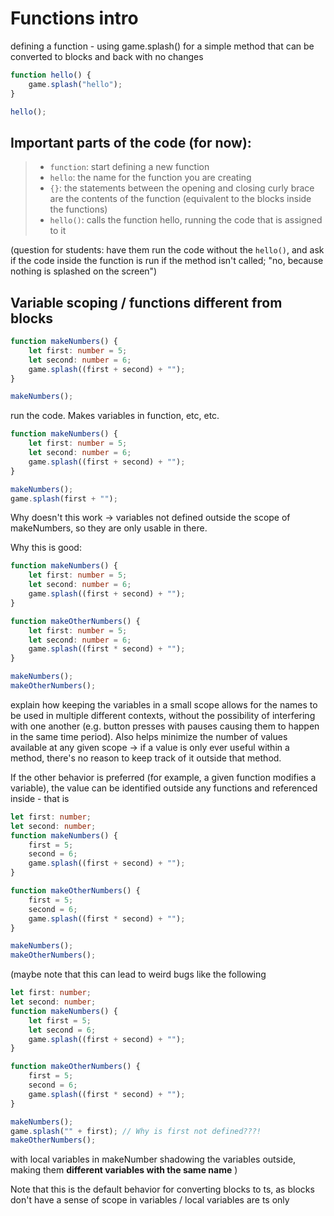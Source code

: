 # Functions intro

defining a function - using game.splash() for a simple method that can be converted to blocks and back with no changes

```typescript
function hello() {
    game.splash("hello");
}

hello();
```

## Important parts of the code (for now):

>* `function`: start defining a new function 
>* `hello`: the name for the function you are creating
>* `{}`: the statements between the opening and closing curly brace are the contents of the function (equivalent to the blocks inside the functions)
>* `hello()`: calls the function hello, running the code that is assigned to it

(question for students: have them run the code without the `hello()`, and ask if the code inside the function is run if the method isn't called; "no, because nothing is splashed on the screen")

## Variable scoping / functions different from blocks

```typescript
function makeNumbers() {
    let first: number = 5;
    let second: number = 6;
    game.splash((first + second) + "");
}

makeNumbers();
```

run the code. Makes variables in function, etc, etc.

```typescript
function makeNumbers() {
    let first: number = 5;
    let second: number = 6;
    game.splash((first + second) + "");
}

makeNumbers();
game.splash(first + "");
```

Why doesn't this work -> variables not defined outside the scope of makeNumbers, so they are only usable in there.

Why this is good:

```typescript
function makeNumbers() {
    let first: number = 5;
    let second: number = 6;
    game.splash((first + second) + "");
}

function makeOtherNumbers() {
    let first: number = 5;
    let second: number = 6;
    game.splash((first * second) + "");
}

makeNumbers();
makeOtherNumbers();
```

explain how keeping the variables in a small scope allows for the names to be used in multiple different contexts, without the possibility of interfering with one another (e.g. button presses with pauses causing them to happen in the same time period). Also helps minimize the number of values available at any given scope -> if a value is only ever useful within a method, there's no reason to keep track of it outside that method.

If the other behavior is preferred (for example, a given function modifies a variable), the value can be identified outside any functions and referenced inside - that is

```typescript
let first: number;
let second: number;
function makeNumbers() {
    first = 5;
    second = 6;
    game.splash((first + second) + "");
}

function makeOtherNumbers() {
    first = 5;
    second = 6;
    game.splash((first * second) + "");
}

makeNumbers();
makeOtherNumbers();
```

(maybe note that this can lead to weird bugs like the following
```typescript
let first: number;
let second: number;
function makeNumbers() {
    let first = 5;
    let second = 6;
    game.splash((first + second) + "");
}

function makeOtherNumbers() {
    first = 5;
    second = 6;
    game.splash((first * second) + "");
}

makeNumbers();
game.splash("" + first); // Why is first not defined???!
makeOtherNumbers();
```
with local variables in makeNumber shadowing the variables outside, making them **different variables with the same name**
)

Note that this is the default behavior for converting blocks to ts, as blocks don't have a sense of scope in variables / local variables are ts only